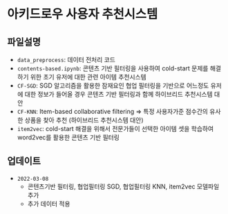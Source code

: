 # 아키드로우 사용자 추천시스템

## 파일설명
  - `data_preprocess`: 데이터 전처리 코드
  - `contents-based.ipynb`: 콘텐츠 기반 필터링을 사용하여 cold-start 문제를 해결하기 위한 초기 유저에 대한 관련 아이템 추천시스템
  - `CF-SGD`: SGD 알고리즘을 활용한 잠재요인 협업 필터링을 기반으로 어느정도 유저에 대한 정보가 들어올 경우 콘텐츠 기반 필터링과 함께 하이브리드 추천시스템 대안
  - `CF-KNN`: Item-based collaborative filtering ⇒ 특정 사용자가준 점수간의 유사한 상품을 찾아 추천 (하이브리드 추천시스템 대안)
  - `item2vec`: cold-start 해결을 위해서 전문가들이 선택한 아이템 셋을 학습하여 word2vec를 활용한 콘텐츠 기반 필터링

## 업데이트
  - `2022-03-08`
    - 콘텐츠기반 필터링, 협업필터링 SGD, 협업필터링 KNN, item2vec 모델파일 추가
    - 추가 데이터 적용
